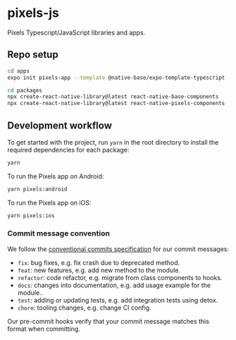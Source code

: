 # pixels-js
Pixels Typescript/JavaScript libraries and apps.

## Repo setup

```sh
cd apps
expo init pixels-app --template @native-base/expo-template-typescript
```

```sh
cd packages
npx create-react-native-library@latest react-native-base-components
npx create-react-native-library@latest react-native-pixels-components
```

## Development workflow

To get started with the project, run `yarn` in the root directory to install the required dependencies for each package:

```sh
yarn
```

To run the Pixels app on Android:

```sh
yarn pixels:android
```

To run the Pixels app on iOS:

```sh
yarn pixels:ios
```

### Commit message convention

We follow the [conventional commits specification](https://www.conventionalcommits.org/en) for our commit messages:

- `fix`: bug fixes, e.g. fix crash due to deprecated method.
- `feat`: new features, e.g. add new method to the module.
- `refactor`: code refactor, e.g. migrate from class components to hooks.
- `docs`: changes into documentation, e.g. add usage example for the module..
- `test`: adding or updating tests, e.g. add integration tests using detox.
- `chore`: tooling changes, e.g. change CI config.

Our pre-commit hooks verify that your commit message matches this format when committing.
